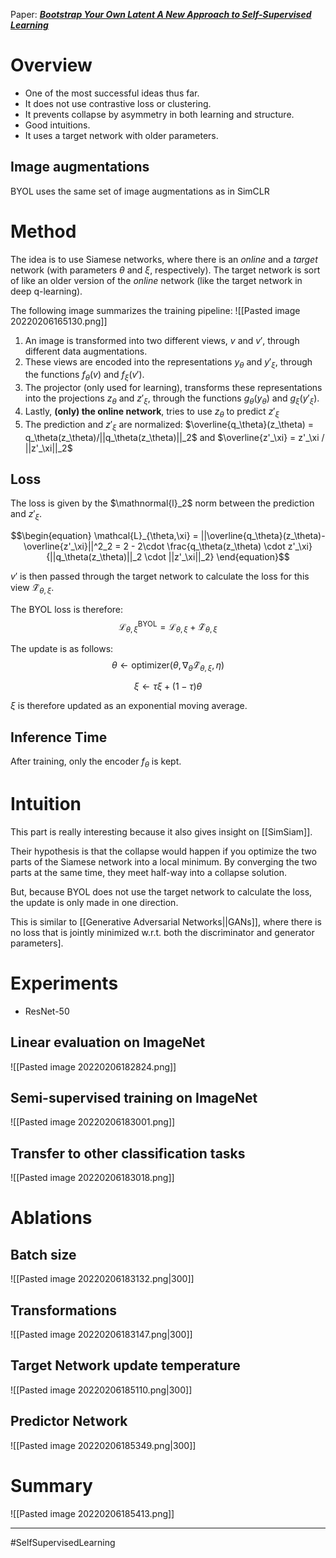 Paper: [***Bootstrap Your Own Latent A New Approach to Self-Supervised Learning***](https://arxiv.org/pdf/2006.07733.pdf)

# Overview
- One of the most successful ideas thus far. 
- It does not use contrastive loss or clustering. 
- It prevents collapse by asymmetry in both learning and structure.
- Good intuitions.
- It uses a target network with older parameters.

## Image augmentations 
BYOL uses the same set of image augmentations as in SimCLR

# Method
The idea is to use Siamese networks, where there is an *online* and a *target* network (with parameters $\theta$ and $\xi$, respectively). The target network is sort of like an older version of the *online* network (like the target network in deep q-learning).

The following image summarizes the training pipeline:
![[Pasted image 20220206165130.png]]

1. An image is transformed into two different views, $v$ and $v'$, through different data augmentations.
2. These views are encoded into the representations $y_\theta$ and $y'_\xi$, through the functions $f_\theta(v)$ and $f_\xi(v')$.
3. The projector (only used for learning), transforms these representations into the projections $z_\theta$ and $z'_\xi$, through the functions $g_\theta(y_\theta)$ and $g_\xi(y'_\xi)$.
4. Lastly, **(only) the online network**, tries to use $z_\theta$ to predict $z'_\xi$
5. The prediction and $z'_\xi$ are normalized: $\overline{q_\theta}(z_\theta) = q_\theta(z_\theta)/||q_\theta(z_\theta)||_2$ and $\overline{z'_\xi} = z'_\xi / ||z'_\xi||_2$


## Loss 
The loss is given by the $\mathnormal{l}_2$ norm between the prediction and $z'_\xi$.

$$\begin{equation}
\mathcal{L}_{\theta,\xi} = ||\overline{q_\theta}(z_\theta)-\overline{z'_\xi}||^2_2 = 2 - 2\cdot \frac{q_\theta(z_\theta) \cdot z'_\xi}{||q_\theta(z_\theta)||_2 \cdot ||z'_\xi||_2}
\end{equation}$$


$v'$ is then passed through the target network to calculate the loss for this view $\mathcal{\tilde{L}}_{\theta,\xi}$. 

The BYOL loss is therefore:
$$\begin{equation}
\mathcal{L}_{\theta,\xi}^{\text{BYOL}} = \mathcal{L}_{\theta,\xi} + \mathcal{\tilde{L}}_{\theta,\xi}
\end{equation}$$

The update is as follows:
$$\begin{equation}
\theta \leftarrow \text{optimizer}(\theta,\nabla_\theta \mathcal{\tilde{L}}_{\theta,\xi},\eta)
\end{equation}$$

$$\begin{equation}
\xi \leftarrow \tau\xi + (1-\tau)\theta
\end{equation}$$

$\xi$ is therefore updated as an exponential moving average. 

## Inference Time
After training, only the encoder $f_\theta$ is kept.


# Intuition
This part is really interesting because it also gives insight on [[SimSiam]].

Their hypothesis is that the collapse would happen if you optimize the two parts of the Siamese network into a local minimum. By converging the two parts at the same time, they meet half-way into a collapse solution.

But, because BYOL does not use the target network to calculate the loss, the update is only made in one direction.

This is similar to [[Generative Adversarial Networks||GANs]], where there is no loss that is jointly minimized w.r.t. both the discriminator and generator parameters].


# Experiments
- ResNet-50

## Linear evaluation on ImageNet
![[Pasted image 20220206182824.png]]

## Semi-supervised training on ImageNet
![[Pasted image 20220206183001.png]]

## Transfer to other classification tasks
![[Pasted image 20220206183018.png]]

# Ablations
## Batch size
![[Pasted image 20220206183132.png|300]]

## Transformations
![[Pasted image 20220206183147.png|300]]

## Target Network update temperature
![[Pasted image 20220206185110.png|300]]

## Predictor Network
![[Pasted image 20220206185349.png|300]]


# Summary
![[Pasted image 20220206185413.png]]

___
#SelfSupervisedLearning 
